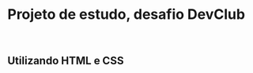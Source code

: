 <h1>Projeto de estudo, desafio DevClub</h1>
<br>
<h2>Utilizando HTML e CSS</h2>
<br>
<br>
<img src"https://raw.githubusercontent.com/Gislainesgama/dev-club-projeto/main/Captura%20de%20tela%202024-01-27%20180118.png">


